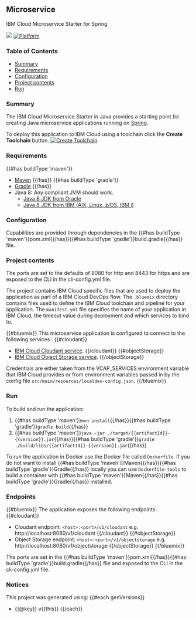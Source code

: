 ## Microservice
IBM Cloud Microservice Starter for Spring

[![](https://img.shields.io/badge/IBM%20Cloud-powered-blue.svg)](https://cloud.ibm.com)
[![Platform](https://img.shields.io/badge/platform-java-lightgrey.svg?style=flat)](https://www.ibm.com/developerworks/learn/java/)

### Table of Contents
* [Summary](#summary)
* [Requirements](#requirements)
* [Configuration](#configuration)
* [Project contents](#project-contents)
* [Run](#run)

### Summary

The IBM Cloud Microservice Starter in Java provides a starting point for creating Java microservice applications running on [Spring](https://spring.io/).

To deploy this application to IBM Cloud using a toolchain click the **Create Toolchain** button.
[![Create Toolchain](https://cloud.ibm.com/devops/graphics/create_toolchain_button.png)](https://cloud.ibm.com/devops/setup/deploy/)

### Requirements
{{#has buildType 'maven'}}
* [Maven](https://maven.apache.org/install.html)
{{/has}}
{{#has buildType 'gradle'}}
* [Gradle](https://gradle.org/install)
{{/has}}
* Java 8: Any compliant JVM should work.
  * [Java 8 JDK from Oracle](http://www.oracle.com/technetwork/java/javase/downloads/index.html)
  * [Java 8 JDK from IBM (AIX, Linux, z/OS, IBM i)](http://www.ibm.com/developerworks/java/jdk/)

### Configuration
Capabilities are provided through dependencies in the {{#has buildType 'maven'}}pom.xml{{/has}}{{#has buildType 'gradle'}}build.gradle{{/has}} file.

### Project contents
The ports are set to the defaults of 8080 for http and 8443 for https and are exposed to the CLI in the cli-config.yml file.

The project contains IBM Cloud specific files that are used to deploy the application as part of a IBM Cloud DevOps flow. The `.bluemix` directory contains files used to define the IBM Cloud toolchain and pipeline for your application. The `manifest.yml` file specifies the name of your application in IBM Cloud, the timeout value during deployment and which services to bind to.

{{#bluemix}}
This microservice application is configured to connect to the following services :
{{#cloudant}}
* [IBM Cloud Cloudant service](https://cloud.ibm.com/catalog/services/cloudant-nosql-db).
{{/cloudant}}
{{#objectStorage}}
* [IBM Cloud Object Storage service](https://cloud.ibm.com/catalog/services/object-storage).
{{/objectStorage}}

Credentials are either taken from the VCAP_SERVICES environment variable that IBM Cloud provides or from environment variables passed in by the config file `src/main/resources/localdev-config.json`.
{{/bluemix}}

### Run

To build and run the application:
1. {{#has buildType 'maven'}}`mvn install`{{/has}}{{#has buildType 'gradle'}}`gradle build`{{/has}}
1. {{#has buildType 'maven'}}`java -jar ./target/{{artifactId}}-{{version}}.jar`{{/has}}{{#has buildType 'gradle'}}`gradle ./build/libs/{{artifactId}}-{{version}}.jar`{{/has}}

To run the application in Docker use the Docker file called `Dockerfile`. If you do not want to install {{#has buildType 'maven'}}Maven{{/has}}{{#has buildType 'gradle'}}Gradle{{/has}} locally you can use `Dockerfile-tools` to build a container with {{#has buildType 'maven'}}Maven{{/has}}{{#has buildType 'gradle'}}Gradle{{/has}} installed.

### Endpoints

{{#bluemix}}
The application exposes the following endpoints:
{{#cloudant}}
* Cloudant endpoint: `<host>:<port>/v1/cloudant` e.g. http://localhost:8080/v1/cloudant
{{/cloudant}}
{{#objectStorage}}
* Object Storage endpoint: `<host>:<port>/v1/objectstorage` e.g. http://localhost:8080/v1/objectstorage
{{/objectStorage}}
{{/bluemix}}

The ports are set in the {{#has buildType 'maven'}}pom.xml{{/has}}{{#has buildType 'gradle'}}build.gradle{{/has}} file and exposed to the CLI in the cli-config.yml file.


### Notices

This project was generated using:
{{#each genVersions}}
* {{@key}} v{{this}}
{{/each}}
